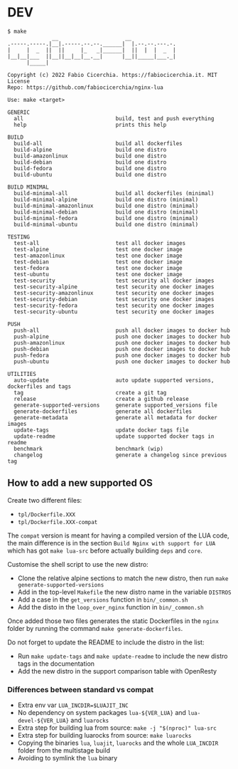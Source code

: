 # DEV

```console
$ make
              __                     __
.-----.-----.|__|.-----.--.--.______|  |.--.--.---.-.
|     |  _  ||  ||     |_   _|______|  ||  |  |  _  |
|__|__|___  ||__||__|__|__.__|      |__||_____|___._|
      |_____|

Copyright (c) 2022 Fabio Cicerchia. https://fabiocicerchia.it. MIT License
Repo: https://github.com/fabiocicerchia/nginx-lua

Use: make <target>

GENERIC
  all                             build, test and push everything
  help                            prints this help

BUILD
  build-all                       build all dockerfiles
  build-alpine                    build one distro
  build-amazonlinux               build one distro
  build-debian                    build one distro
  build-fedora                    build one distro
  build-ubuntu                    build one distro

BUILD MINIMAL
  build-minimal-all               build all dockerfiles (minimal)
  build-minimal-alpine            build one distro (minimal)
  build-minimal-amazonlinux       build one distro (minimal)
  build-minimal-debian            build one distro (minimal)
  build-minimal-fedora            build one distro (minimal)
  build-minimal-ubuntu            build one distro (minimal)

TESTING
  test-all                        test all docker images
  test-alpine                     test one docker image
  test-amazonlinux                test one docker image
  test-debian                     test one docker image
  test-fedora                     test one docker image
  test-ubuntu                     test one docker image
  test-security                   test security all docker images
  test-security-alpine            test security one docker images
  test-security-amazonlinux       test security one docker images
  test-security-debian            test security one docker images
  test-security-fedora            test security one docker images
  test-security-ubuntu            test security one docker images

PUSH
  push-all                        push all docker images to docker hub
  push-alpine                     push one docker images to docker hub
  push-amazonlinux                push one docker images to docker hub
  push-debian                     push one docker images to docker hub
  push-fedora                     push one docker images to docker hub
  push-ubuntu                     push one docker images to docker hub

UTILITIES
  auto-update                     auto update supported versions, dockerfiles and tags
  tag                             create a git tag
  release                         create a github release
  generate-supported-versions     generate supported_versions file
  generate-dockerfiles            generate all dockerfiles
  generate-metadata               generate all metadata for docker images
  update-tags                     update docker tags file
  update-readme                   update supported docker tags in readme
  benchmark                       benchmark (wip)
  changelog                       generate a changelog since previous tag
```

## How to add a new supported OS

Create two different files:

- `tpl/Dockerfile.XXX`
- `tpl/Dockerfile.XXX-compat`

The `compat` version is meant for having a compiled version of the LUA code, the main difference is in the section `Build Nginx with support for LUA` which has got `make lua-src` before actually building `deps` and `core`.

Customise the shell script to use the new distro:

- Clone the relative alpine sections to match the new distro, then run `make generate-supported-versions`
- Add in the top-level `Makefile` the new distro name in the variable `DISTROS`
- Add a case in the `get_versions` function in `bin/_common.sh`
- Add the disto in the `loop_over_nginx` function in `bin/_common.sh`

Once added those two files generates the static Dockerfiles in the `nginx` folder by running the command `make generate-dockerfiles`.

Do not forget to update the README to include the distro in the list:

- Run `make update-tags` and `make update-readme` to include the new distro tags in the documentation
- Add the new distro in the support comparison table with OpenResty

### Differences between standard vs compat

- Extra env var `LUA_INCDIR=$LUAJIT_INC`
- No dependency on system packages `lua-${VER_LUA}` and `lua-devel-${VER_LUA}` and `luarocks`
- Extra step for building lua from source: `make -j "$(nproc)" lua-src`
- Extra step for building luarocks from source: `make luarocks`
- Copying the binaries `lua`, `luajit`, `luarocks` and the whole `LUA_INCDIR` folder from the multistage build
- Avoiding to symlink the `lua` binary
